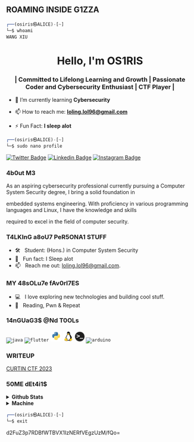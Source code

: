 ## ROAMING INSIDE G1ZZA

```js
┌──(osiris㉿ALICE)-[~]
└─$ whoami
WANG XIU
```

<h1 align="center">Hello, I'm OS1RIS</h1>
<h3 align="center">| Committed to Lifelong Learning and Growth | Passionate Coder and Cybersecurity Enthusiast | CTF Player |</h3>

- 🌱 I’m currently learning **Cybersecurity**

- 📫 How to reach me: **loling.lol96@gmail.com**

- ⚡ Fun Fact: **I sleep alot**

```js
┌──(osiris㉿ALICE)-[~]
└─$ sudo nano profile
```

[![Twitter Badge](https://img.shields.io/badge/-Twitter-00acee?style=flat-square&logo=Twitter&logoColor=white)](https://twitter.com/http_plnsgr)
[![Linkedin Badge](https://img.shields.io/badge/-LinkedIn-0e76a8?style=flat-square&logo=Linkedin&logoColor=white)](https://linkedin.com/in/najiyholdingtheankh)
[![Instagram Badge](https://img.shields.io/badge/-Instagram-e4405f?style=flat-square&logo=Instagram&logoColor=white)](https://instagram.com/uix.log/)

### 4b0ut M3

As an aspiring cybersecurity professional currently pursuing a Computer System Security degree, I bring a solid foundation in

embedded systems engineering. With proficiency in various programming languages and Linux, I have the knowledge and skills

required to excel in the field of computer security.

### T4LKInG a8oU7 PeR5ONA1 STUFF

- 🛠 &nbsp; Student: (Hons.) in Computer System Security
- 👾 &nbsp; Fun fact: I Sleep alot
- 📫 &nbsp; Reach me out: loling.lol96@gmail.com.

### MY 48sOLu7e fAv0rI7ES

- 💻 &nbsp; I love exploring new technologies and building cool stuff.
- 🍕 &nbsp; Reading, Pwn & Repeat

### 14nGUaG3$ @Nd T0OLs

<code><img height="27" src="https://camo.githubusercontent.com/651195b8c66a9dd22316e672992077dbcecea4ca904b45a6681558ebc0ecc517/68747470733a2f2f75706c6f61642e77696b696d656469612e6f72672f77696b6970656469612f656e2f7468756d622f332f33302f4a6176615f70726f6772616d6d696e675f6c616e67756167655f6c6f676f2e7376672f33303070782d4a6176615f70726f6772616d6d696e675f6c616e67756167655f6c6f676f2e7376672e706e67" alt="java"></code>
<code><img height="27" src="https://www.vectorlogo.zone/logos/flutterio/flutterio-icon.svg" alt="flutter"></code>
<code><img height="30" src="https://raw.githubusercontent.com/github/explore/80688e429a7d4ef2fca1e82350fe8e3517d3494d/topics/python/python.png" alt="python"></code>
<code><img height="27" src="https://raw.githubusercontent.com/devicons/devicon/master/icons/linux/linux-original.svg" alt="linux"></code>
<code><img height="27" src="https://raw.githubusercontent.com/github/explore/80688e429a7d4ef2fca1e82350fe8e3517d3494d/topics/terminal/terminal.png" alt="terminal"></code>
<code><img height="27" src="https://cdn.worldvectorlogo.com/logos/arduino-1.svg" alt="arduino"></code>

### WRITEUP

[CURTIN CTF 2023](https://plnsgr.github.io/os1ris/CURTIN%20CTF/)

### 50ME dEt4i1$

<details>
  <summary><b>Github Stats</b></summary>

  <br />
  <img height="180em" src="https://github-readme-stats.vercel.app/api?username=plnsgr&show_icons=true&hide_border=true&&count_private=true&include_all_commits=true" />
  <img height="180em" src="https://github-readme-stats.vercel.app/api/top-langs/?username=plnsgr&exclude_repo=KNN-Image-Classification&show_icons=true&hide_border=true&layout=compact&langs_count=8"/>
</details>

<details>
  <br />
  <summary><b>Machine</b></summary>
  	<ul>
  	  <li><b>OS:</b> Windows 11/Kali Linux</li>
  	  <li><b>Terminal: </b> WSL User</li>
	    <li><b>Code Editor:</b> VSCode</li>
	    <li><b>To Stay Updated:</b> Twitter, and Hacker News</li>
	</ul>
</details>


<div align="center">
</div>

```js
┌──(osiris㉿ALICE)-[~]
└─$ exit
```

d2FuZ3p7RDBfWTBVX1IzNERfVEgzUzM/fQo=
